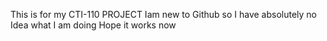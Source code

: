 This is for my CTI-110 PROJECT
Iam new to Github so I have absolutely no Idea what I am doing
Hope it works now
